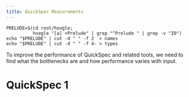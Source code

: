 ```yaml
---
title: QuickSpec Measurements
---
```


<!-- Split apart Hoogle output "module name :: type1 type2 ..." -->

```{pipe="sh"}
PRELUDE=$(cd root/hoogle;
          hoogle "[a] +Prelude" | grep "^Prelude " | grep -v "IO")
echo "$PRELUDE" | cut -d " " -f 2  > names
echo "$PRELUDE" | cut -d " " -f 4- > types
```

To improve the performance of QuickSpec and related tools, we need to find what the bottlenecks are and how performance varies with input.

# QuickSpec 1 #
